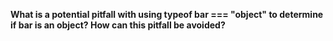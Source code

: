 **What is a potential pitfall with using typeof bar === "object" to determine if bar is an object? 
How can this pitfall be avoided?**
